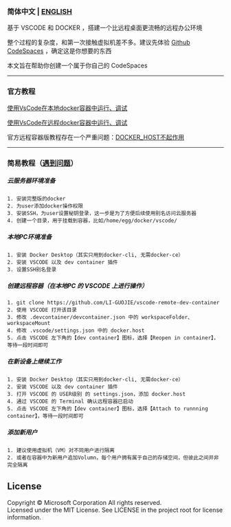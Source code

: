 ### 简体中文 | [ENGLISH](README.en-US.md)


基于 VSCODE 和 DOCKER ，搭建一个比远程桌面更流畅的远程办公环境


整个过程的复杂度，和第一次接触虚拟机差不多。建议先体验 [Github CodeSpaces](https://docs.github.com/zh/codespaces/developing-in-codespaces/using-github-codespaces-in-visual-studio-code) ，确定这是你想要的东西


本文旨在帮助你创建一个属于你自己的 CodeSpaces


----------
### 官方教程
[使用VsCode在本地docker容器中运行、调试](https://code.visualstudio.com/docs/remote/ssh)


[使用VsCode在远程docker容器中运行、调试](https://code.visualstudio.com/remote/advancedcontainers/develop-remote-host)


官方远程容器版教程存在一个严重问题：[DOCKER_HOST不起作用](https://github.com/microsoft/vscode-dev-containers/issues/1753)


----------
### 简易教程（[遇到问题](https://github.com/LI-GUOJIE/vscode-remote-dev-container/issues)）
##### 云服务器环境准备
```
1. 安装完整版的docker
2. 为user添加docker操作权限
3. 安装SSH，为user设置秘钥登录，这一步是为了方便后续使用别名访问云服务器
4. 创建一个目录，用于挂载到容器，比如/home/egg/docker/vscode/
```


##### 本地PC环境准备
```
1. 安装 Docker Desktop（其实只用到docker-cli, 无需docker-ce）
2. 安装 VSCODE 以及 dev container 插件
3. 设置SSH别名登录
```


##### 创建远程容器（在本地PC 的 VSCODE 上进行操作）
```
1. git clone https://github.com/LI-GUOJIE/vscode-remote-dev-container
2. 使用 VSCODE 打开该目录
3. 修改 .devcontainer/devcontainer.json 中的 workspaceFolder、workspaceMount
4. 修改 .vscode/settings.json 中的 docker.host
5. 点击 VSCODE 左下角的【dev container】图标，选择【Reopen in container】，等待一段时间即可
```


##### 在新设备上继续工作
```
1. 安装 Docker Desktop（其实只用到docker-cli, 无需docker-ce）
2. 安装 VSCODE 以及 dev container 插件
3. 打开 VSCODE 的 USER级别 的 settings.json，添加 docker.host
4. 通过 VSCODE 的 Terminal 确认远程容器已启动
5. 点击 VSCODE 左下角的【dev container】图标，选择【Attach to runnning container】，等待一段时间即可
```


##### 添加新用户
```
1. 建议使用虚拟机（VM）对不同用户进行隔离
2. 或者在容器中为新用户追加Volumn，每个用户拥有属于自己的存储空间，但彼此之间并非完全隔离
```


## License

Copyright © Microsoft Corporation All rights reserved.<br />
Licensed under the MIT License. See LICENSE in the project root for license information.